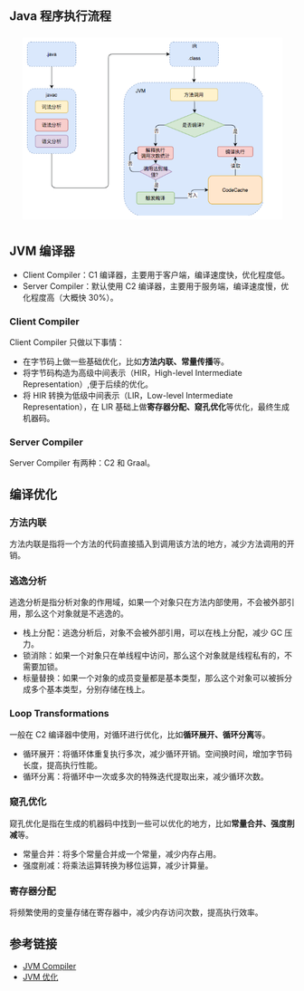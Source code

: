 ## Java 程序执行流程

<img src="/knowledge/assets/java/java-exec.png" width="750">

## JVM 编译器
* Client Compiler：C1 编译器，主要用于客户端，编译速度快，优化程度低。
* Server Compiler：默认使用 C2 编译器，主要用于服务端，编译速度慢，优化程度高（大概快 30%）。
### Client Compiler
Client Compiler 只做以下事情：
* 在字节码上做一些基础优化，比如**方法内联、常量传播**等。
* 将字节码构造为高级中间表示（HIR，High-level Intermediate Representation）,便于后续的优化。
* 将 HIR 转换为低级中间表示（LIR，Low-level Intermediate Representation），在 LIR 基础上做**寄存器分配、窥孔优化**等优化，最终生成机器码。

### Server Compiler
Server Compiler 有两种：C2 和 Graal。

## 编译优化
### 方法内联
方法内联是指将一个方法的代码直接插入到调用该方法的地方，减少方法调用的开销。

### 逃逸分析
逃逸分析是指分析对象的作用域，如果一个对象只在方法内部使用，不会被外部引用，那么这个对象就是不逃逸的。
* 栈上分配：逃逸分析后，对象不会被外部引用，可以在栈上分配，减少 GC 压力。
* 锁消除：如果一个对象只在单线程中访问，那么这个对象就是线程私有的，不需要加锁。
* 标量替换：如果一个对象的成员变量都是基本类型，那么这个对象可以被拆分成多个基本类型，分别存储在栈上。

### Loop Transformations
一般在 C2 编译器中使用，对循环进行优化，比如**循环展开、循环分离**等。
* 循环展开：将循环体重复执行多次，减少循环开销。空间换时间，增加字节码长度，提高执行性能。
* 循环分离：将循环中一次或多次的特殊迭代提取出来，减少循环次数。

### 窥孔优化
窥孔优化是指在生成的机器码中找到一些可以优化的地方，比如**常量合并、强度削减**等。
* 常量合并：将多个常量合并成一个常量，减少内存占用。
* 强度削减：将乘法运算转换为移位运算，减少计算量。

### 寄存器分配
将频繁使用的变量存储在寄存器中，减少内存访问次数，提高执行效率。

## 参考链接
* [JVM Compiler](https://tech.meituan.com/2020/10/22/java-jit-practice-in-meituan.html)
* [JVM 优化](https://www.nenggz.com/md/java/jvm/java-jvm-struct.html)